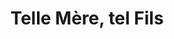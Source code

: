 ---
title: "Telle Mère, tel Fils"
url: /noirmoutier-en-lile/telle-mere-tel-fils/
shop: charcuterie
---